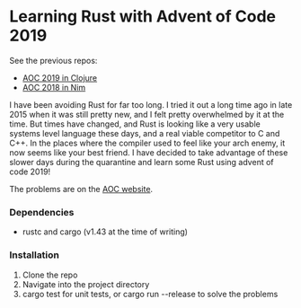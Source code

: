# Learning Rust with Advent of Code 2019

See the previous repos:

- [AOC 2019 in Clojure](https://github.com/nmyers217/advent_of_code_2019_clojure)
- [AOC 2018 in Nim](https://github.com/nmyers217/advent_of_code_2018_nim)

I have been avoiding Rust for far too long.
I tried it out a long time ago in late 2015 when it was still pretty new, and I felt pretty overwhelmed by it at the time.
But times have changed, and Rust is looking like a very usable systems level language these days, and a real viable competitor to C and C++.
In the places where the compiler used to feel like your arch enemy, it now seems like your best friend.
I have decided to take advantage of these slower days during the quarantine and learn some Rust using advent of code 2019!

The problems are on the [AOC website](https://adventofcode.com/2019/).

### Dependencies

- rustc and cargo (v1.43 at the time of writing)

### Installation

1. Clone the repo
2. Navigate into the project directory
3. cargo test for unit tests, or cargo run --release to solve the problems
